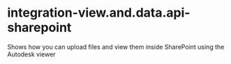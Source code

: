 integration-view.and.data.api-sharepoint
========================================

Shows how you can upload files and view them inside SharePoint using the Autodesk viewer
